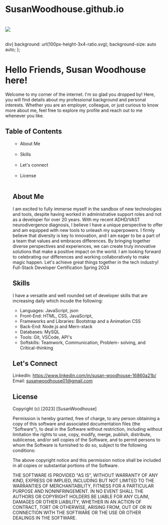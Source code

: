  # SusanWoodhouse.github.io
<!DOCTYPE html>
<html lang="en">
  <head>
     <meta charset ="UTF-8">
     <meta name= "viewport">
  </head>
 
  <h1>
  <img src="https://github.com/SusanWoodhouse/SusanWoodhouse.github.io/assets/7242176/f1af7605-3170-4e6c-ab6b-9e447e8581df"</h1>
  <div style="width:12px; height:12px;"></div>
</h1>
 div{
 background: url(100px-height-3x4-ratio.svg);
 background-size: auto auto;
};
  
# Hello Friends, Susan Woodhouse here!

Welcome to my corner of the internet. I'm so glad you dropped by! Here, you will find details about my professional background and personal interests. Whether you are an employer, colleague, or just curious to know more about me, feel free to explore my profile and reach out to me whenever you like.

## Table of Contents

<ul style="list-style:circle">
<ul>                                        
<li>About Me</li><br/>
<li>Skills</li><br/>
<li>Let's connect</li><br/>
<li>License</li><br/>
</ul>

## About Me

I am excited to fully immerse myself in the sandbox of new technologies and tools, despite having worked in administrative support roles and not as a developer for over 20 years. With my recent ADHD/VAST neurodivergence diagnosis, I believe I have a unique perspective to offer and am equipped with new tools to unleash my superpowers. I firmly believe that diversity is key to innovation, and I am eager to be a part of a team that values and embraces differences. By bringing together diverse perspectives and experiences, we can create truly innovative solutions that make a positive impact on the world. I am looking forward to celebrating our differences and working collaboratively to make magic happen. Let's achieve great things together in the tech industry! Full-Stack Developer Certification Spring 2024

## Skills

I have a versatile and well rounded set of developer skills that are increasing daily which incude the following:

- Languages: JavaScript, json
- Front-End: HTML, CSS, JavaScript,
- Frameworks and Libraries: Bootstrap and a
  Animation CSS
- Back-End: Node.js and Mern-stack
- Databases: MySQL
- Tools: Git, VSCode, API's
- Softskills: Teamwork, Communication, Problem-
  solving, and Critical-thinking

## Let's Connect

LinkedIn: https://www.linkedin.com/in/susan-woodhouse-16860a21b/ <br/>
  Email: susanwoodhouse01@gmail.com

## License

Copyright (c) [2023] [SusanWoodhouse]

Permission is hereby granted, free of charge, to any person obtaining a copy
of this software and associated documentation files (the "Software"), to deal
in the Software without restriction, including without limitation the rights
to use, copy, modify, merge, publish, distribute, sublicense, and/or sell
copies of the Software, and to permit persons to whom the Software is
furnished to do so, subject to the following conditions:

The above copyright notice and this permission notice shall be included in all
copies or substantial portions of the Software.

THE SOFTWARE IS PROVIDED "AS IS", WITHOUT WARRANTY OF ANY KIND, EXPRESS OR
IMPLIED, INCLUDING BUT NOT LIMITED TO THE WARRANTIES OF MERCHANTABILITY,
FITNESS FOR A PARTICULAR PURPOSE AND NONINFRINGEMENT. IN NO EVENT SHALL THE
AUTHORS OR COPYRIGHT HOLDERS BE LIABLE FOR ANY CLAIM, DAMAGES OR OTHER
LIABILITY, WHETHER IN AN ACTION OF CONTRACT, TORT OR OTHERWISE, ARISING FROM,
OUT OF OR IN CONNECTION WITH THE SOFTWARE OR THE USE OR OTHER DEALINGS IN THE
SOFTWARE.

</body>
</html>                                

